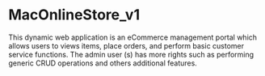 # MacOnlineStore_v1
This dynamic web application is an eCommerce management portal which allows users to views items, place orders, and perform basic customer service functions. The admin user (s) has more rights such as performing generic CRUD operations and others additional features.
